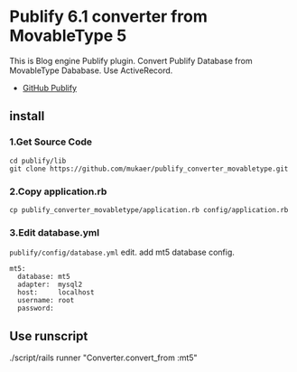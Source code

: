 Publify 6.1 converter from MovableType 5
========================================

This is Blog engine Publify plugin. Convert Publify Database from MovableType Dababase.
Use ActiveRecord.

* [GitHub Publify](https://github.com/fdv/publify)

## install

### 1.Get Source Code

    cd publify/lib
    git clone https://github.com/mukaer/publify_converter_movabletype.git

### 2.Copy application.rb

    cp publify_converter_movabletype/application.rb config/application.rb


### 3.Edit database.yml

`publify/config/database.yml` edit. add mt5 database config.


    mt5:
      database: mt5
      adapter:  mysql2
      host:     localhost
      username: root
      password: 


## Use runscript

./script/rails runner "Converter.convert_from :mt5"
